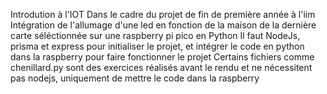 Introdution à l'IOT
Dans le cadre du projet de fin de première année à l'iim
Intégration de l'allumage d'une led en fonction de la maison de la dernière carte séléctionnée sur une raspberry pi pico en Python
Il faut NodeJs, prisma et express pour initialiser le projet, et intégrer le code en python dans la raspberry pour faire fonctionner le projet
Certains fichiers comme chenillard.py sont des exercices réalisés avant le rendu et ne nécessitent pas nodejs, uniquement de mettre le code dans la raspberry
